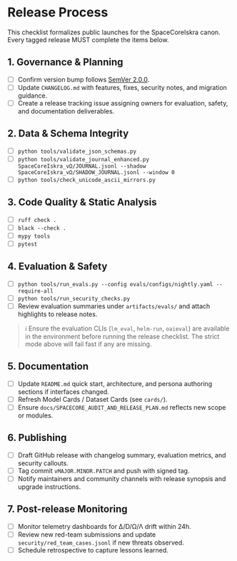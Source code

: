 # Release Process

This checklist formalizes public launches for the SpaceCoreIskra canon. Every tagged release MUST complete the items below.

## 1. Governance & Planning
- [ ] Confirm version bump follows [SemVer 2.0.0](https://semver.org/spec/v2.0.0.html).
- [ ] Update `CHANGELOG.md` with features, fixes, security notes, and migration guidance.
- [ ] Create a release tracking issue assigning owners for evaluation, safety, and documentation deliverables.

## 2. Data & Schema Integrity
- [ ] `python tools/validate_json_schemas.py`
- [ ] `python tools/validate_journal_enhanced.py SpaceCoreIskra_vΩ/JOURNAL.jsonl --shadow SpaceCoreIskra_vΩ/SHADOW_JOURNAL.jsonl --window 0`
- [ ] `python tools/check_unicode_ascii_mirrors.py`

## 3. Code Quality & Static Analysis
- [ ] `ruff check .`
- [ ] `black --check .`
- [ ] `mypy tools`
- [ ] `pytest`

## 4. Evaluation & Safety
- [ ] `python tools/run_evals.py --config evals/configs/nightly.yaml --require-all`
- [ ] `python tools/run_security_checks.py`
- [ ] Review evaluation summaries under `artifacts/evals/` and attach highlights to release notes.

> ℹ️ Ensure the evaluation CLIs (`lm_eval`, `helm-run`, `oaieval`) are available in the environment before running the release checklist. The strict mode above will fail fast if any are missing.

## 5. Documentation
- [ ] Update `README.md` quick start, architecture, and persona authoring sections if interfaces changed.
- [ ] Refresh Model Cards / Dataset Cards (see `cards/`).
- [ ] Ensure `docs/SPACECORE_AUDIT_AND_RELEASE_PLAN.md` reflects new scope or modules.

## 6. Publishing
- [ ] Draft GitHub release with changelog summary, evaluation metrics, and security callouts.
- [ ] Tag commit `vMAJOR.MINOR.PATCH` and push with signed tag.
- [ ] Notify maintainers and community channels with release synopsis and upgrade instructions.

## 7. Post-release Monitoring
- [ ] Monitor telemetry dashboards for ∆/D/Ω/Λ drift within 24h.
- [ ] Review new red-team submissions and update `security/red_team_cases.jsonl` if new threats observed.
- [ ] Schedule retrospective to capture lessons learned.
